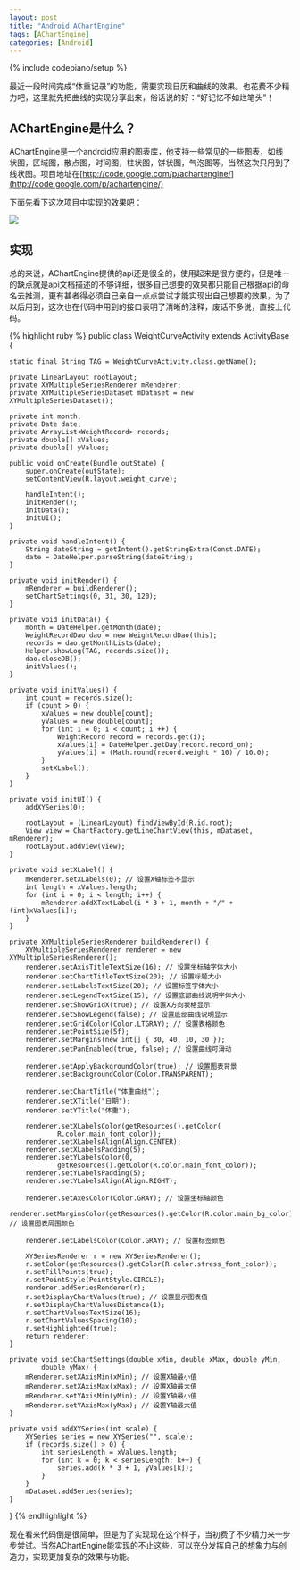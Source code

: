 ```yaml
---
layout: post
title: "Android AChartEngine"
tags: [AChartEngine]
categories: [Android]
---
```

{% include codepiano/setup %}

最近一段时间完成“体重记录”的功能，需要实现日历和曲线的效果。也花费不少精力吧，这里就先把曲线的实现分享出来，俗话说的好：“好记忆不如烂笔头”！

## AChartEngine是什么？

AChartEngine是一个android应用的图表库，他支持一些常见的一些图表，如线状图，区域图，散点图，时间图，柱状图，饼状图，气泡图等。当然这次只用到了线状图。项目地址在[http://code.google.com/p/achartengine/](http://code.google.com/p/achartengine/)

下面先看下这次项目中实现的效果吧：

<img src="/images/weight_curve.png">

## 实现

总的来说，AChartEngine提供的api还是很全的，使用起来是很方便的，但是唯一的缺点就是api文档描述的不够详细，很多自己想要的效果都只能自己根据api的命名去推测，更有甚者得必须自己亲自一点点尝试才能实现出自己想要的效果，为了以后用到，这次也在代码中用到的接口表明了清晰的注释，废话不多说，直接上代码。

{% highlight ruby %}
public class WeightCurveActivity extends ActivityBase {

	static final String TAG = WeightCurveActivity.class.getName();

	private LinearLayout rootLayout;
	private XYMultipleSeriesRenderer mRenderer;
	private XYMultipleSeriesDataset mDataset = new XYMultipleSeriesDataset();
	
	private int month;
	private Date date;
	private ArrayList<WeightRecord> records;
	private double[] xValues;
	private double[] yValues;

	public void onCreate(Bundle outState) {
		super.onCreate(outState);
		setContentView(R.layout.weight_curve);
		
		handleIntent();
		initRender();
		initData();
		initUI();
	}
	
	private void handleIntent() {
		String dateString = getIntent().getStringExtra(Const.DATE);
		date = DateHelper.parseString(dateString);
	}
	
	private void initRender() {
		mRenderer = buildRenderer();
		setChartSettings(0, 31, 30, 120);
	}
	
	private void initData() {
		month = DateHelper.getMonth(date);
		WeightRecordDao dao = new WeightRecordDao(this);
		records = dao.getMonthLists(date);
		Helper.showLog(TAG, records.size());
		dao.closeDB();
		initValues();
	}
	
	private void initValues() {
		int count = records.size();
		if (count > 0) {
			xValues = new double[count];
			yValues = new double[count];
			for (int i = 0; i < count; i ++) {
				WeightRecord record = records.get(i);
				xValues[i] = DateHelper.getDay(record.record_on);
				yValues[i] = (Math.round(record.weight * 10) / 10.0);
			}
			setXLabel();
		}
	}
	
	private void initUI() {
		addXYSeries(0);

		rootLayout = (LinearLayout) findViewById(R.id.root);
		View view = ChartFactory.getLineChartView(this, mDataset, mRenderer);
		rootLayout.addView(view);
	}
	
	private void setXLabel() {
		mRenderer.setXLabels(0); // 设置X轴标签不显示
		int length = xValues.length;
		for (int i = 0; i < length; i++) {
			mRenderer.addXTextLabel(i * 3 + 1, month + "/" + (int)xValues[i]);
		}
	}
	
	private XYMultipleSeriesRenderer buildRenderer() {
		XYMultipleSeriesRenderer renderer = new XYMultipleSeriesRenderer();
		renderer.setAxisTitleTextSize(16); // 设置坐标轴字体大小
		renderer.setChartTitleTextSize(20); // 设置标题大小
		renderer.setLabelsTextSize(20); // 设置标签字体大小
		renderer.setLegendTextSize(15); // 设置底部曲线说明字体大小
		renderer.setShowGridX(true); // 设置X方向表格显示
		renderer.setShowLegend(false); // 设置底部曲线说明显示
		renderer.setGridColor(Color.LTGRAY); // 设置表格颜色
		renderer.setPointSize(5f);
		renderer.setMargins(new int[] { 30, 40, 10, 30 });
		renderer.setPanEnabled(true, false); // 设置曲线可滑动

		renderer.setApplyBackgroundColor(true); // 设置图表背景
		renderer.setBackgroundColor(Color.TRANSPARENT);

		renderer.setChartTitle("体重曲线");
		renderer.setXTitle("日期");
		renderer.setYTitle("体重");

		renderer.setXLabelsColor(getResources().getColor(
				R.color.main_font_color));
		renderer.setXLabelsAlign(Align.CENTER);
		renderer.setXLabelsPadding(5);
		renderer.setYLabelsColor(0,
				getResources().getColor(R.color.main_font_color));
		renderer.setYLabelsPadding(5);
		renderer.setYLabelsAlign(Align.RIGHT);

		renderer.setAxesColor(Color.GRAY); // 设置坐标轴颜色
		renderer.setMarginsColor(getResources().getColor(R.color.main_bg_color)); // 设置图表周围颜色
		
		renderer.setLabelsColor(Color.GRAY); // 设置标签颜色
		
		XYSeriesRenderer r = new XYSeriesRenderer();
		r.setColor(getResources().getColor(R.color.stress_font_color));
		r.setFillPoints(true);
		r.setPointStyle(PointStyle.CIRCLE);
		renderer.addSeriesRenderer(r);
		r.setDisplayChartValues(true); // 设置显示图表值
		r.setDisplayChartValuesDistance(1);
		r.setChartValuesTextSize(16);
		r.setChartValuesSpacing(10);
		r.setHighlighted(true);
		return renderer;
	}

	private void setChartSettings(double xMin, double xMax, double yMin,
			double yMax) {
		mRenderer.setXAxisMin(xMin); // 设置X轴最小值
		mRenderer.setXAxisMax(xMax); // 设置X轴最大值
		mRenderer.setYAxisMin(yMin); // 设置Y轴最小值
		mRenderer.setYAxisMax(yMax); // 设置Y轴最大值
	}

	private void addXYSeries(int scale) {
		XYSeries series = new XYSeries("", scale);
		if (records.size() > 0) {
			int seriesLength = xValues.length;
			for (int k = 0; k < seriesLength; k++) {
				series.add(k * 3 + 1, yValues[k]);
			}
		}
		mDataset.addSeries(series);
	}
}
{% endhighlight %}

现在看来代码倒是很简单，但是为了实现现在这个样子，当初费了不少精力来一步步尝试。当然AChartEngine能实现的不止这些，可以充分发挥自己的想象力与创造力，实现更加复杂的效果与功能。